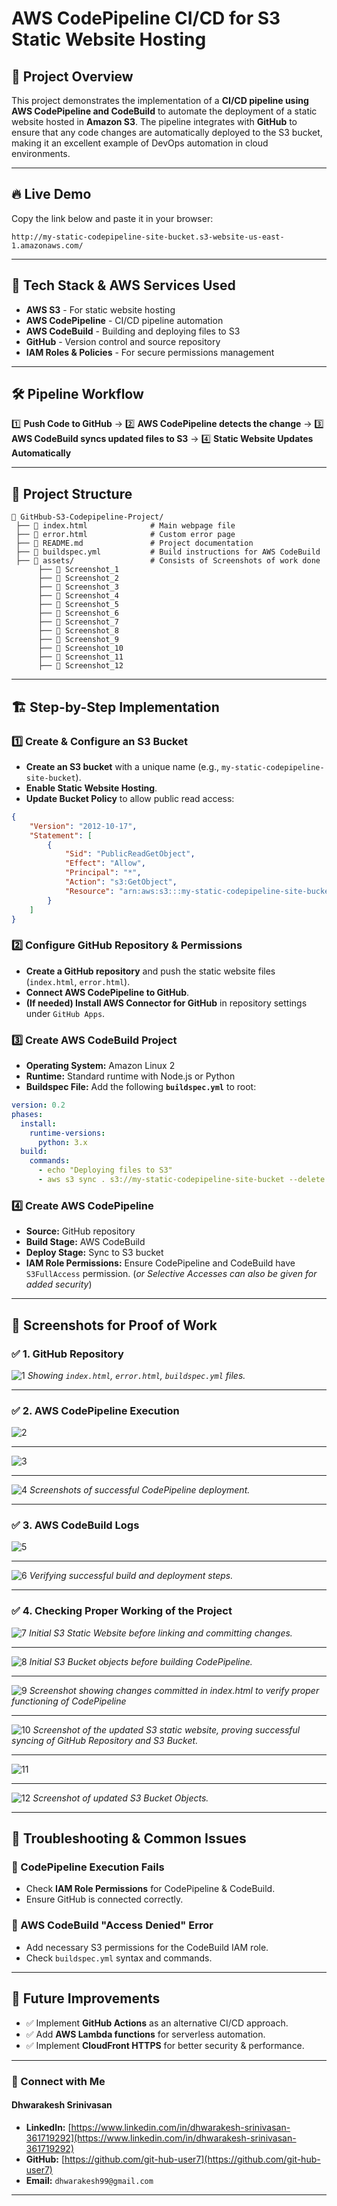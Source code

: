 # AWS CodePipeline CI/CD for S3 Static Website Hosting

## 📌 **Project Overview**
This project demonstrates the implementation of a **CI/CD pipeline using AWS CodePipeline and CodeBuild** to automate the deployment of a static website hosted in **Amazon S3**. The pipeline integrates with **GitHub** to ensure that any code changes are automatically deployed to the S3 bucket, making it an excellent example of DevOps automation in cloud environments.

---

## 🔥 **Live Demo**
Copy the link below and paste it in your browser:
```
http://my-static-codepipeline-site-bucket.s3-website-us-east-1.amazonaws.com/
```

---

## 🚀 **Tech Stack & AWS Services Used**
- **AWS S3** - For static website hosting
- **AWS CodePipeline** - CI/CD pipeline automation
- **AWS CodeBuild** - Building and deploying files to S3
- **GitHub** - Version control and source repository
- **IAM Roles & Policies** - For secure permissions management

---

## 🛠 **Pipeline Workflow**
1️⃣ **Push Code to GitHub** → 2️⃣ **AWS CodePipeline detects the change** → 3️⃣ **AWS CodeBuild syncs updated files to S3** → 4️⃣ **Static Website Updates Automatically**

---

## 📂 **Project Structure**
```
📁 GitHbub-S3-Codepipeline-Project/
 ├── 📄 index.html              # Main webpage file
 ├── 📄 error.html              # Custom error page
 ├── 📄 README.md               # Project documentation
 ├── 📄 buildspec.yml           # Build instructions for AWS CodeBuild
 ├── 📁 assets/                 # Consists of Screenshots of work done 
      ├── 📄 Screenshot_1
      ├── 📄 Screenshot_2
      ├── 📄 Screenshot_3
      ├── 📄 Screenshot_4
      ├── 📄 Screenshot_5
      ├── 📄 Screenshot_6
      ├── 📄 Screenshot_7
      ├── 📄 Screenshot_8
      ├── 📄 Screenshot_9
      ├── 📄 Screenshot_10
      ├── 📄 Screenshot_11
      ├── 📄 Screenshot_12
```

---

## 🏗 **Step-by-Step Implementation**
### **1️⃣ Create & Configure an S3 Bucket**
- **Create an S3 bucket** with a unique name (e.g., `my-static-codepipeline-site-bucket`).
- **Enable Static Website Hosting**.
- **Update Bucket Policy** to allow public read access:

```json
{
    "Version": "2012-10-17",
    "Statement": [
        {
            "Sid": "PublicReadGetObject",
            "Effect": "Allow",
            "Principal": "*",
            "Action": "s3:GetObject",
            "Resource": "arn:aws:s3:::my-static-codepipeline-site-bucket/*"
        }
    ]
}
```

### **2️⃣ Configure GitHub Repository & Permissions**
- **Create a GitHub repository** and push the static website files (`index.html`, `error.html`).
- **Connect AWS CodePipeline to GitHub**.
- **(If needed) Install AWS Connector for GitHub** in repository settings under `GitHub Apps`.

### **3️⃣ Create AWS CodeBuild Project**
- **Operating System:** Amazon Linux 2
- **Runtime:** Standard runtime with Node.js or Python
- **Buildspec File:** Add the following **`buildspec.yml`** to root:

```yaml
version: 0.2
phases:
  install:
    runtime-versions:
      python: 3.x
  build:
    commands:
      - echo "Deploying files to S3"
      - aws s3 sync . s3://my-static-codepipeline-site-bucket --delete
```

### **4️⃣ Create AWS CodePipeline**
- **Source:** GitHub repository
- **Build Stage:** AWS CodeBuild
- **Deploy Stage:** Sync to S3 bucket
- **IAM Role Permissions:** Ensure CodePipeline and CodeBuild have `S3FullAccess` permission. (*or Selective Accesses can also be given for added security*)
---

## 📸 **Screenshots for Proof of Work**
### ✅ 1. **GitHub Repository**

![1](assets/Repo_Image.png)
*Showing `index.html`, `error.html`, `buildspec.yml` files.* 

---

### ✅ 2. **AWS CodePipeline Execution**

![2](assets/CodepPipeline.png)

---

![3](assets/CodePipeline_1.png)

---

![4](assets/CodePipeline_2.png)
*Screenshots of successful CodePipeline deployment.*  

---

### ✅ 3. **AWS CodeBuild Logs**
![5](assets/CodeBuild_1.png)

---

![6](assets/CodeBuild_2.png)
*Verifying successful build and deployment steps.*  

---

### ✅ **4. Checking Proper Working of the Project**

![7](assets/website.png)
*Initial S3 Static Website before linking and committing changes.*

---

![8](assets/initial_s3.png)
*Initial S3 Bucket objects before building CodePipeline.*

---

![9](assets/commit_updated_website.png)
*Screenshot showing changes committed in index.html to verify proper functioning of CodePipeline*

---

![10](assets/website_2.png)
*Screenshot of the updated S3 static website, proving successful syncing of GitHub Repository and S3 Bucket.*

---

![11](assets/s3.png)

---

![12](assets/s3_1.png)
*Screenshot of updated S3 Bucket Objects.*

---


## 📌 **Troubleshooting & Common Issues**
### **🔴 CodePipeline Execution Fails**
- Check **IAM Role Permissions** for CodePipeline & CodeBuild.
- Ensure GitHub is connected correctly.

### **🔴 AWS CodeBuild "Access Denied" Error**
- Add necessary S3 permissions for the CodeBuild IAM role.
- Check `buildspec.yml` syntax and commands.


---

## 📌 **Future Improvements**
- ✅ Implement **GitHub Actions** as an alternative CI/CD approach.
- ✅ Add **AWS Lambda functions** for serverless automation.
- ✅ Implement **CloudFront HTTPS** for better security & performance.

---

### **🔗 Connect with Me**
#### Dhwarakesh Srinivasan
- **LinkedIn:** [https://www.linkedin.com/in/dhwarakesh-srinivasan-361719292](https://www.linkedin.com/in/dhwarakesh-srinivasan-361719292)
- **GitHub:** [https://github.com/git-hub-user7](https://github.com/git-hub-user7)
- **Email:** `dhwarakesh99@gmail.com`

---

